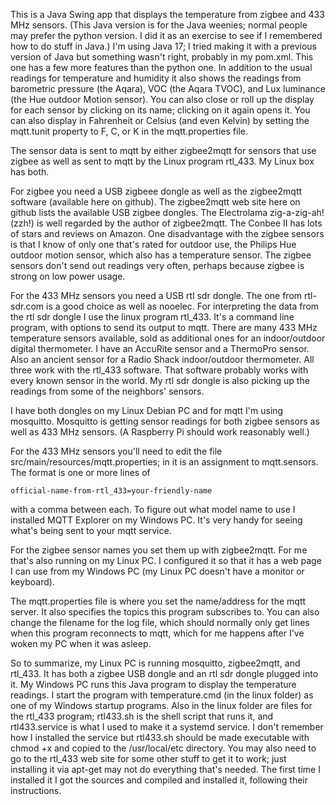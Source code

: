 This is a Java Swing app that displays the temperature from zigbee and 433 MHz sensors.  (This Java version is for the Java weenies; normal people may prefer the python version.  I did it as an exercise to see if I remembered how to do stuff in Java.)  I'm using Java 17; I tried making it with a previous version of Java but something wasn't right, probably in my pom.xml.  This one has a few more features than the python one.  In addition to the usual readings for temperature and humidity it also shows the readings from barometric pressure (the Aqara), VOC (the Aqara TVOC), and Lux luminance (the Hue outdoor Motion sensor).  You can also close or roll up the display for each sensor by clicking on its name; clicking on it again opens it.  You can also display in Fahrenheit or Celsius (and even Kelvin) by setting the mqtt.tunit property to F, C, or K in the mqtt.properties file.

The sensor data is sent to mqtt by either zigbee2mqtt for sensors that use zigbee as well as sent to mqtt by the Linux program rtl_433.  My Linux box has both.

For zigbee you need a USB zigbeee dongle as well as the zigbee2mqtt software (available here on github). The zigbee2mqtt web site here on github lists the available USB zigbee dongles. The Electrolama zig-a-zig-ah! (zzh!) is well regarded by the author of zigbee2mqtt. The Conbee II has lots of stars and reviews on Amazon. One disadvantage with the zigbee sensors is that I know of only one that's rated for outdoor use, the Philips Hue outdoor motion sensor, which also has a temperature sensor. The zigbee sensors don't send out readings very often, perhaps because zigbee is strong on low power usage.

For the 433 MHz sensors you need a USB rtl sdr dongle. The one from rtl-sdr.com is a good choice as well as nooelec. For interpreting the data from the rtl sdr dongle I use the linux program rtl_433. It's a command line program, with options to send its output to mqtt. There are many 433 MHz temperature sensors available, sold as additional ones for an indoor/outdoor digital thermometer. I have an AccuRite sensor and a ThermoPro sensor. Also an ancient sensor for a Radio Shack indoor/outdoor thermometer. All three work with the rtl_433 software. That software probably works with every known sensor in the world. My rtl sdr dongle is also picking up the readings from some of the neighbors' sensors.

I have both dongles on my Linux Debian PC and for mqtt I'm using mosquitto. Mosquitto is getting sensor readings for both zigbee sensors as well as 433 MHz sensors. (A Raspberry Pi should work reasonably well.)

For the 433 MHz sensors you'll need to edit the file src/main/resources/mqtt.properties; in it is an assignment to mqtt.sensors. The format is one or more lines of
```
official-name-from-rtl_433=your-friendly-name
```
with a comma between each. To figure out what model name to use I installed MQTT Explorer on my Windows PC. It's very handy for seeing what's being sent to your mqtt service.

For the zigbee sensor names you set them up with zigbee2mqtt. For me that's also running on my Linux PC. I configured it so that it has a web page I can use from my Windows PC (my Linux PC doesn't have a monitor or keyboard).

The mqtt.properties file is where you set the name/address for the mqtt server.  It also specifies the topics this program subscribes to.  You can also change the filename for the log file, which should normally only get lines when this program reconnects to mqtt, which for me happens after I've woken my PC when it was asleep.

So to summarize, my Linux PC is running mosquitto, zigbee2mqtt, and rtl_433. It has both a zigbee USB dongle and an rtl sdr dongle plugged into it. My Windows PC runs this Java program to display the temperature readings. I start the program with temperature.cmd (in the linux folder) as one of my Windows startup programs.  Also in the linux folder are files for the rtl_433 program; rtl433.sh is the shell script that runs it, and rtl433.service is what I used to make it a systemd service.  I don't remember how I installed the service but rtl433.sh should be made executable with chmod +x and copied to the /usr/local/etc directory.  You may also need to go to the rtl_433 web site for some other stuff to get it to work; just installing it via apt-get may not do everything that's needed.  The first time I installed it I got the sources and compiled and installed it, following their instructions.
